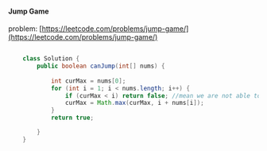 #### Jump Game  
problem: [https://leetcode.com/problems/jump-game/](https://leetcode.com/problems/jump-game/)  

```java

    class Solution {
        public boolean canJump(int[] nums) {
            
            int curMax = nums[0];
            for (int i = 1; i < nums.length; i++) {
                if (curMax < i) return false; //mean we are not able to reach position i
                curMax = Math.max(curMax, i + nums[i]);
            }
            return true;  

        }
    }

```